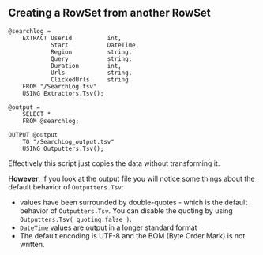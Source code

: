 ## Creating a RowSet from another RowSet

```
@searchlog = 
    EXTRACT UserId          int, 
            Start           DateTime, 
            Region          string, 
            Query           string, 
            Duration        int, 
            Urls            string, 
            ClickedUrls     string
    FROM "/SearchLog.tsv"
    USING Extractors.Tsv();

@output = 
    SELECT *
    FROM @searchlog;

OUTPUT @output 
    TO "/SearchLog_output.tsv"
    USING Outputters.Tsv();
```

Effectively this script just copies the data without transforming it. 

**However**, if you look at the output file you will notice some things about the default behavior of `Outputters.Tsv`:
* values have been surrounded by double-quotes - which is the default behavior of `Outputters.Tsv`. You can disable the quoting by using `Outputters.Tsv( quoting:false )`.
* `DateTime` values are output in a longer standard format
* The default encoding is UTF-8 and the BOM (Byte Order Mark) is not written.


